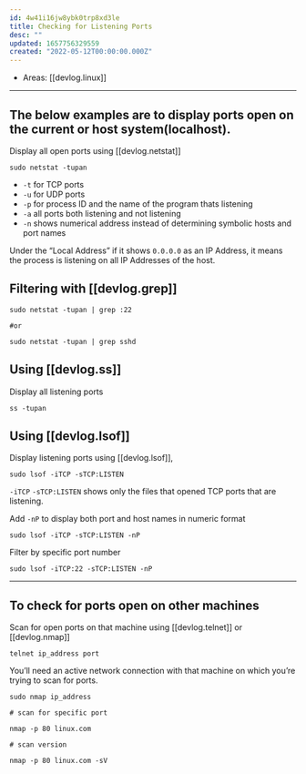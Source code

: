 ```yaml
---
id: 4w41i16jw8ybk0trp8xd3le
title: Checking for Listening Ports
desc: ""
updated: 1657756329559
created: "2022-05-12T00:00:00.000Z"
---
```


- Areas: [[devlog.linux]]

---

## The below examples are to display ports open on the current or host system(localhost).

Display all open ports using [[devlog.netstat]]

```
sudo netstat -tupan
```

- `-t` for TCP ports
- `-u` for UDP ports
- `-p` for process ID and the name of the program thats listening
- `-a` all ports both listening and not listening
- `-n` shows numerical address instead of determining symbolic hosts and port names

Under the “Local Address” if it shows `0.0.0.0` as an IP Address, it means the process is listening on all IP Addresses of the host.

## Filtering with [[devlog.grep]]

```
sudo netstat -tupan | grep :22

#or

sudo netstat -tupan | grep sshd
```

## Using [[devlog.ss]]

Display all listening ports

```
ss -tupan
```

## Using [[devlog.lsof]]

Display listening ports using [[devlog.lsof]],

```
sudo lsof -iTCP -sTCP:LISTEN
```

`-iTCP` `-sTCP:LISTEN` shows only the files that opened TCP ports that are listening.

Add `-nP` to display both port and host names in numeric format

```
sudo lsof -iTCP -sTCP:LISTEN -nP
```

Filter by specific port number

```
sudo lsof -iTCP:22 -sTCP:LISTEN -nP
```

---

## To check for ports open on other machines

Scan for open ports on that machine using [[devlog.telnet]] or [[devlog.nmap]]

```
telnet ip_address port
```

You’ll need an active network connection with that machine on which you’re trying to scan for ports.

```
sudo nmap ip_address

# scan for specific port

nmap -p 80 linux.com

# scan version

nmap -p 80 linux.com -sV
```
